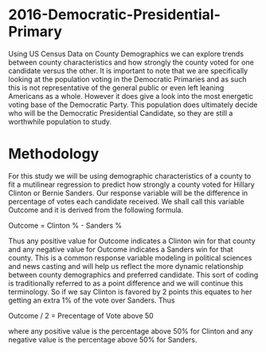 # 2016-Democratic-Presidential-Primary
Using US Census Data on County Demographics we can explore trends between county characteristics and
how strongly the county voted for one candidate versus the other. It is important to note that we are
specifically looking at the population voting in the Democratic Primaries and as such this is not representative
of the general public or even left leaning Americans as a whole. However it does give a look into the most
energetic voting base of the Democratic Party. This population does ultimately decide who will be the
Democratic Presidential Candidate, so they are still a worthwhile population to study.

# Methodology
For this study we will be using demographic characteristics of a county to fit a mutilinear regression to
predict how strongly a county voted for Hillary Clinton or Bernie Sanders. Our response variable will be the difference in
percentage of votes each candidate received. We shall call this variable Outcome and it is derived from the
following formula.

Outcome = Clinton % - Sanders %

Thus any positive value for Outcome indicates a Clinton win for that county and any negative value for
Outcome indicates a Sanders win for that county. This is a common response variable modeling in political
sciences and news casting and will help us reflect the more dynamic relationship between county demographics
and preferred candidate. This sort of coding is traditionally referred to as a point difference and we will
continue this terminology. So if we say Clinton is favored by 2 points this equates to her getting an extra 1%
of the vote over Sanders. Thus

Outcome / 2 = Precentage of Vote above 50

where any positive value is the percentage above 50% for Clinton and any negative value is the percentage
above 50% for Sanders.
